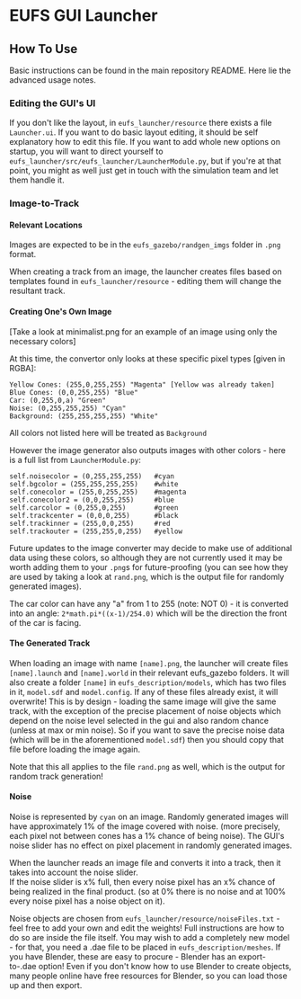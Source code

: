 # EUFS GUI Launcher

## How To Use

Basic instructions can be found in the main repository README.  Here lie the advanced usage notes.

### Editing the GUI's UI

If you don't like the layout, in `eufs_launcher/resource` there exists a file `Launcher.ui`.
If you want to do basic layout editing, it should be self explanatory how to edit this file.
If you want to add whole new options on startup, you will want to direct yourself to `eufs_launcher/src/eufs_launcher/LauncherModule.py`,
but if you're at that point, you might as well just get in touch with the simulation team and let them handle it.

### Image-to-Track

#### Relevant Locations

Images are expected to be in the `eufs_gazebo/randgen_imgs` folder in `.png` format.

When creating a track from an image, the launcher creates files based on templates found in `eufs_launcher/resource` - 
editing them will change the resultant track.

#### Creating One's Own Image

[Take a look at minimalist.png for an example of an image using only the necessary colors]

At this time, the convertor only looks at these specific pixel types [given in RGBA]:

```
Yellow Cones: (255,0,255,255) "Magenta" [Yellow was already taken]
Blue Cones: (0,0,255,255) "Blue"
Car: (0,255,0,a) "Green"
Noise: (0,255,255,255) "Cyan"
Background: (255,255,255,255) "White"
```

All colors not listed here will be treated as `Background`

However the image generator also outputs images with other colors - here is a full list from `LauncherModule.py`:

```
self.noisecolor = (0,255,255,255)	#cyan
self.bgcolor = (255,255,255,255)	#white
self.conecolor = (255,0,255,255)	#magenta
self.conecolor2 = (0,0,255,255)     #blue
self.carcolor = (0,255,0,255)		#green
self.trackcenter = (0,0,0,255)		#black
self.trackinner = (255,0,0,255)		#red
self.trackouter = (255,255,0,255)	#yellow
```

Future updates to the image converter may decide to make use of additional data using these colors, 
so although they are not currently used it may be worth adding them to your `.png`s for future-proofing 
(you can see how they are used by taking a look at `rand.png`, which is the output file for randomly generated images).

The car color can have any "a" from 1 to 255 (note: NOT 0) - it is converted into an angle:
```2*math.pi*((x-1)/254.0)```
which will be the direction the front of the car is facing.

#### The Generated Track

When loading an image with name `[name].png`, the launcher will create files `[name].launch` and `[name].world` in their relevant eufs_gazebo folders.
It will also create a folder `[name]` in `eufs_description/models`, which has two files in it, `model.sdf` and `model.config`.
If any of these files already exist, it will overwrite!  This is by design - loading the same image will give the same track, with the exception
of the precise placement of noise objects which depend on the noise level selected in the gui and also random chance (unless at max or min noise).
So if you want to save the precise noise data (which will be in the aforementioned `model.sdf`) then you should copy that file before loading the image again.

Note that this all applies to the file `rand.png` as well, which is the output for random track generation!

#### Noise

Noise is represented by `cyan` on an image.  Randomly generated images will have approximately 1% of the image covered with noise. 
(more precisely, each pixel not between cones has a 1% chance of being noise).  The GUI's noise slider has no effect on pixel placement
in randomly generated images.

When the launcher reads an image file and converts it into a track, then it takes into account the noise slider.  
If the noise slider is x% full, then every noise pixel has an x% chance of being realized in the final product.
(so at 0% there is no noise and at 100% every noise pixel has a noise object on it).

Noise objects are chosen from `eufs_launcher/resource/noiseFiles.txt` - feel free to add your own and edit the weights!
Full instructions are how to do so are inside the file itself.
You may wish to add a completely new model - for that, you need a .dae file to be placed in `eufs_description/meshes`.  If you have Blender,
these are easy to procure - Blender has an export-to-.dae option!  Even if you don't know how to use Blender to create objects, many people
online have free resources for Blender, so you can load those up and then export.